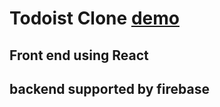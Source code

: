 # Todoist Clone [demo](https://todo-app-vfjn.vercel.app/)
## Front end  using React
## backend supported by firebase
